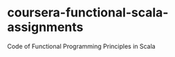 coursera-functional-scala-assignments
=====================================

Code of Functional Programming Principles in Scala
